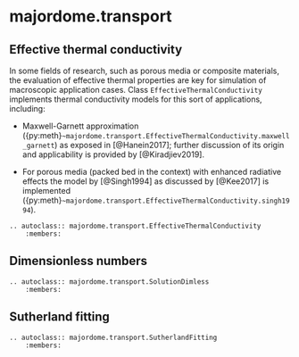 # majordome.transport

## Effective thermal conductivity

In some fields of research, such as porous media or composite materials, the evaluation of effective thermal properties are key for simulation of macroscopic application cases. Class `EffectiveThermalConductivity`  implements thermal conductivity models for this sort of applications, including:

- Maxwell-Garnett approximation ({py:meth}`~majordome.transport.EffectiveThermalConductivity.maxwell_garnett`) as exposed in [@Hanein2017]; further discussion of its origin and applicability is provided by [@Kiradjiev2019].

- For porous media (packed bed in the context) with enhanced radiative effects the model by [@Singh1994] as discussed by [@Kee2017] is implemented  ({py:meth}`~majordome.transport.EffectiveThermalConductivity.singh1994`).

```{eval-rst}
.. autoclass:: majordome.transport.EffectiveThermalConductivity
    :members:
```

## Dimensionless numbers

```{eval-rst}
.. autoclass:: majordome.transport.SolutionDimless
    :members:
```

## Sutherland fitting

```{eval-rst}
.. autoclass:: majordome.transport.SutherlandFitting
    :members:
```
